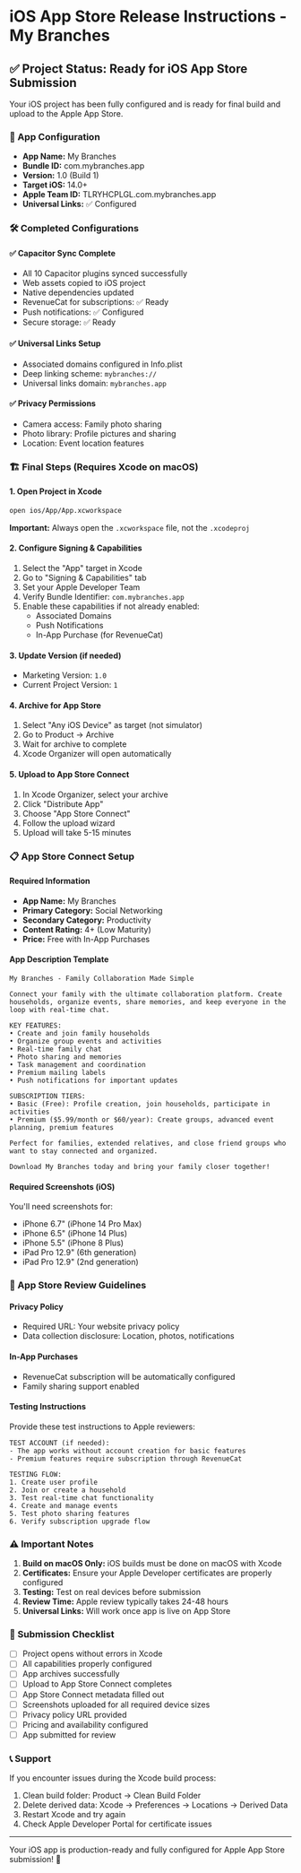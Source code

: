 # iOS App Store Release Instructions - My Branches

## ✅ Project Status: Ready for iOS App Store Submission

Your iOS project has been fully configured and is ready for final build and upload to the Apple App Store.

### 📱 App Configuration
- **App Name:** My Branches
- **Bundle ID:** com.mybranches.app
- **Version:** 1.0 (Build 1)
- **Target iOS:** 14.0+
- **Apple Team ID:** TLRYHCPLGL.com.mybranches.app
- **Universal Links:** ✅ Configured

### 🛠 Completed Configurations

#### ✅ Capacitor Sync Complete
- All 10 Capacitor plugins synced successfully
- Web assets copied to iOS project
- Native dependencies updated
- RevenueCat for subscriptions: ✅ Ready
- Push notifications: ✅ Configured
- Secure storage: ✅ Ready

#### ✅ Universal Links Setup
- Associated domains configured in Info.plist
- Deep linking scheme: `mybranches://`
- Universal links domain: `mybranches.app`

#### ✅ Privacy Permissions
- Camera access: Family photo sharing
- Photo library: Profile pictures and sharing
- Location: Event location features

### 🏗 Final Steps (Requires Xcode on macOS)

#### 1. Open Project in Xcode
```bash
open ios/App/App.xcworkspace
```
**Important:** Always open the `.xcworkspace` file, not the `.xcodeproj`

#### 2. Configure Signing & Capabilities
1. Select the "App" target in Xcode
2. Go to "Signing & Capabilities" tab
3. Set your Apple Developer Team
4. Verify Bundle Identifier: `com.mybranches.app`
5. Enable these capabilities if not already enabled:
   - Associated Domains
   - Push Notifications
   - In-App Purchase (for RevenueCat)

#### 3. Update Version (if needed)
- Marketing Version: `1.0`
- Current Project Version: `1`

#### 4. Archive for App Store
1. Select "Any iOS Device" as target (not simulator)
2. Go to Product → Archive
3. Wait for archive to complete
4. Xcode Organizer will open automatically

#### 5. Upload to App Store Connect
1. In Xcode Organizer, select your archive
2. Click "Distribute App"
3. Choose "App Store Connect"
4. Follow the upload wizard
5. Upload will take 5-15 minutes

### 📋 App Store Connect Setup

#### Required Information
- **App Name:** My Branches
- **Primary Category:** Social Networking
- **Secondary Category:** Productivity
- **Content Rating:** 4+ (Low Maturity)
- **Price:** Free with In-App Purchases

#### App Description Template
```
My Branches - Family Collaboration Made Simple

Connect your family with the ultimate collaboration platform. Create households, organize events, share memories, and keep everyone in the loop with real-time chat.

KEY FEATURES:
• Create and join family households
• Organize group events and activities
• Real-time family chat
• Photo sharing and memories
• Task management and coordination
• Premium mailing labels
• Push notifications for important updates

SUBSCRIPTION TIERS:
• Basic (Free): Profile creation, join households, participate in activities
• Premium ($5.99/month or $60/year): Create groups, advanced event planning, premium features

Perfect for families, extended relatives, and close friend groups who want to stay connected and organized.

Download My Branches today and bring your family closer together!
```

#### Required Screenshots (iOS)
You'll need screenshots for:
- iPhone 6.7" (iPhone 14 Pro Max)
- iPhone 6.5" (iPhone 14 Plus)
- iPhone 5.5" (iPhone 8 Plus)
- iPad Pro 12.9" (6th generation)
- iPad Pro 12.9" (2nd generation)

### 🔐 App Store Review Guidelines

#### Privacy Policy
- Required URL: Your website privacy policy
- Data collection disclosure: Location, photos, notifications

#### In-App Purchases
- RevenueCat subscription will be automatically configured
- Family sharing support enabled

#### Testing Instructions
Provide these test instructions to Apple reviewers:
```
TEST ACCOUNT (if needed):
- The app works without account creation for basic features
- Premium features require subscription through RevenueCat

TESTING FLOW:
1. Create user profile
2. Join or create a household
3. Test real-time chat functionality
4. Create and manage events
5. Test photo sharing features
6. Verify subscription upgrade flow
```

### ⚠️ Important Notes

1. **Build on macOS Only:** iOS builds must be done on macOS with Xcode
2. **Certificates:** Ensure your Apple Developer certificates are properly configured
3. **Testing:** Test on real devices before submission
4. **Review Time:** Apple review typically takes 24-48 hours
5. **Universal Links:** Will work once app is live on App Store

### 🚀 Submission Checklist

- [ ] Project opens without errors in Xcode
- [ ] All capabilities properly configured
- [ ] App archives successfully
- [ ] Upload to App Store Connect completes
- [ ] App Store Connect metadata filled out
- [ ] Screenshots uploaded for all required device sizes
- [ ] Privacy policy URL provided
- [ ] Pricing and availability configured
- [ ] App submitted for review

### 📞 Support

If you encounter issues during the Xcode build process:
1. Clean build folder: Product → Clean Build Folder
2. Delete derived data: Xcode → Preferences → Locations → Derived Data
3. Restart Xcode and try again
4. Check Apple Developer Portal for certificate issues

---

Your iOS app is production-ready and fully configured for Apple App Store submission! 🎉